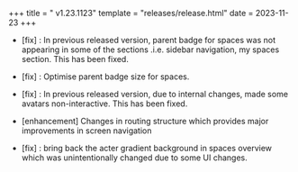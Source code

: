 +++
title = " v1.23.1123"
template = "releases/release.html"
date = 2023-11-23
+++

- [fix] : In previous released version, parent badge for spaces was not appearing in some of the sections .i.e. sidebar navigation, my spaces section. This has been fixed.
- [fix] : Optimise parent badge size for spaces.
- [fix] : In previous released version, due to internal changes, made some avatars non-interactive. This has been fixed.

- [enhancement] Changes in routing structure which provides major improvements in screen navigation
- [fix] : bring back the acter gradient background in spaces overview which was unintentionally changed due to some UI changes.

